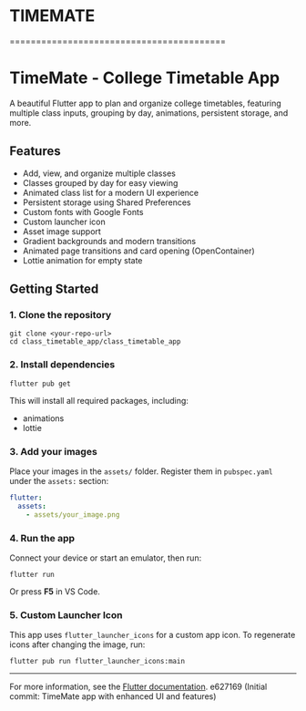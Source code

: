 # TIMEMATE
=========================================
# TimeMate - College Timetable App

A beautiful Flutter app to plan and organize college timetables, featuring multiple class inputs, grouping by day, animations, persistent storage, and more.

## Features

- Add, view, and organize multiple classes
- Classes grouped by day for easy viewing
- Animated class list for a modern UI experience
- Persistent storage using Shared Preferences
- Custom fonts with Google Fonts
- Custom launcher icon
- Asset image support
- Gradient backgrounds and modern transitions
- Animated page transitions and card opening (OpenContainer)
- Lottie animation for empty state

## Getting Started

### 1. Clone the repository
```
git clone <your-repo-url>
cd class_timetable_app/class_timetable_app
```

### 2. Install dependencies
```
flutter pub get
```

This will install all required packages, including:
- animations
- lottie

### 3. Add your images
Place your images in the `assets/` folder. Register them in `pubspec.yaml` under the `assets:` section:
```yaml
flutter:
  assets:
    - assets/your_image.png
```

### 4. Run the app
Connect your device or start an emulator, then run:
```
flutter run
```

Or press **F5** in VS Code.

### 5. Custom Launcher Icon
This app uses `flutter_launcher_icons` for a custom app icon. To regenerate icons after changing the image, run:
```
flutter pub run flutter_launcher_icons:main
```


-------------------------------------------------------------------------

For more information, see the [Flutter documentation](https://docs.flutter.dev/).
e627169 (Initial commit: TimeMate app with enhanced UI and features)
